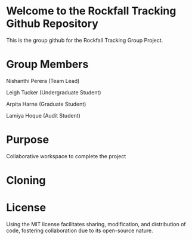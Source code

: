 # Welcome to the Rockfall Tracking Github Repository
This is the group github for the Rockfall Tracking Group Project.

# Group Members
Nishanthi Perera (Team Lead)

Leigh Tucker (Undergraduate Student)

Arpita Harne (Graduate Student)

Lamiya Hoque (Audit Student)

# Purpose

Collaborative workspace to complete the project

# Cloning

# License
Using the MIT license facilitates sharing, modification, and distribution of code, fostering collaboration due to its open-source nature.

